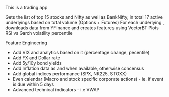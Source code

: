 This is a trading app

Gets the list of top 15 stocks and Nifty as well as BankNifty, in total 17 active underlyings based on total volume (Options + Futures)
For each underlying , downloads data from YFinance and creates features using VectorBT
Plots RSI vs Garch volatility percentile


Feature Engineering
- Add VIX and analytics based on it (percentage change, pecentile)
- Add FX and Dollar rate
- Add 5y/10y bond yields
- Add Inflation data as and when available, otherwise concensus
- Add global indices performance (SPX, NK225, STOXX)
- Even calendar (Macro and stock specific corporate actions) - ie. if event is due within 5 days
- Advanced technical indicators - i.e VWAP

         